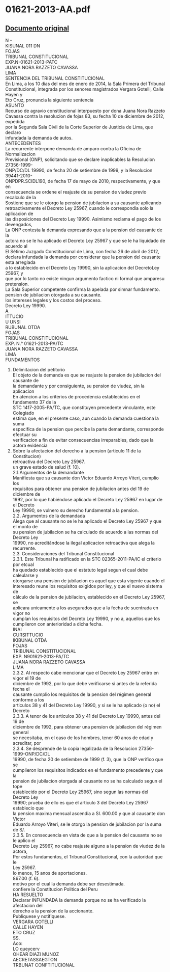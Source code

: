 
01621-2013-AA.pdf
=================
  
[Documento original](https://tc.gob.pe/jurisprudencia/2014/01621-2013-AA.pdf)  
---  
N -  
KISUNAL 011 DN  
FOJAS  
TRIBUNAL CONSTITUCIONAL  
EXP.N-01621-2013-PATC  
JUANA NORA RAZZETO CAVASSA  
LIMA  
SENTENCIA DEL TRIBUNAL CONSTITUCIONAL  
En Lima, a los 10 dias del mes de enero de 2014, la Sala Primera del Tribunal  
Constitucional, integrada por los senores magistrados Vergara Gotelli, Calle Hayen y  
Eto Cruz, pronuncia la siguiente sentencia  
ASUNTO  
Recurso de agravio constitucional interpuesto por dona Juana Nora Razzeto  
Cavassa contra la resolucion de fojas 83, su fecha 10 de diciembre de 2012, expedida  
por la Segunda Sala Civil de la Corte Superior de Justicia de Lima, que declaro  
infundada la demanda de autos.  
ANTECEDENTES  
La recurrente interpone demanda de amparo contra la Oficina de Normalizacion  
Previsional (ONP), solicitando que se declare inaplicables la Resolucion 27356-1999-  
ONP/DC/DL 19990, de fecha 20 de setiembre de 1999, y la Resolucion 39441-2010-  
ONPDPR.SCIDL190, de fecha 17 de mayo de 2010, respectivamente, y que en  
consecuencia se ordene el reajuste de su pension de viudez previo recalculo de la  
Sostiene que se le otorgo la pension de jubilacion a su causante aplicando  
retroactivamente el Decreto Ley 25967, cuando le correspondia solo la aplicacion de  
las disposiciones del Decreto Ley 19990. Asimismo reclama el pago de los devengados,  
La ONP contesta la demanda expresando que a la pension del causante de la  
actora no se le ha aplicado el Decreto Ley 25967 y que se le ha liquidado de acuerdo al  
El Sétimo Juzgado Constitucional de Lima, con fecha 26 de abril de 2012,  
declara infundada la demanda por considerar que la pension del causante esta arreglada  
a lo establecido en el Decreto Ley 19990, sin la aplicacion del DecretoLey 25967, y  
que por lo tanto no existe ningun argumento factico ni formal que amparesu pretension.  
La Sala Superior competente confirma la apelada por simnar fundamento.  
pension de jubilacion otorgada a su causante.  
los intereses legales y los costos del proceso.  
Decreto Ley 19990.  
A  
ITTUCIO  
U UNSI  
RUBUNAL OTDA  
FOJAS  
TRIBUNAL CONSTITUCIONAL  
EXP. N.° 01621-2013-PA/TC  
JUANA NORA RAZZETO CAVASSA  
LIMA  
FUNDAMENTOS  
1. Delimitacion del petitorio  
El objeto de la demanda es que se reajuste la pension de jubilacion del causante de  
la demandante y por consiguiente, su pension de viudez, sin la aplicacion  
En atencion a los criterios de procedencia establecidos en el fundamento 37 de la  
STC 1417-2005-PA/TC, que constituyen precedente vinculante, este Colegiado  
estima que, en el presente caso, aun cuando la demanda cuestiona la suma  
especifica de la pension que percibe la parte demandante, corresponde efectuar su  
verificacion a fin de evitar consecuencias irreparables, dado que la actora evidencia  
2. Sobre la afectacion del derecho a la pension (articulo 11 de la Constitucion)  
retroactiva del Decreto Ley 25967.  
un grave estado de salud (f. 10).  
2.1.Argumentos de la demandante  
Manifiesta que su causante don Victor Eduardo Arroyo Viteri, cumplio los  
requisitos para obtener una pension de jubilacion antes del 19 de diciembre de  
1992, por lo que habiéndose aplicado el Decreto Ley 25967 en lugar de el Decreto  
Ley 19990, se vulnero su derecho fundamental a la pension.  
2.2. Argumentos de la demandada  
Alega que al causante no se le ha aplicado el Decreto Ley 25967 y que el monto de  
su pension de jubilacion se ha calculado de acuerdo a las normas del Decreto Ley  
19990, no acreditândose la ilegal aplicacion retroactiva que alega la recurrente.  
2.3. Consideraciones del Tribunal Constitucional  
2.3.1. Este Tribunal ha ratificado en la STC 02365-2011-PA/IC el criterio por etcual  
ha quedado establecido que el estatuto legal segun el cual debe caleularse y  
otorgarse una pension de jubilacion es aquel que esta vigente cuando el  
interesado reune los requisitos exigidos por ley, y que el nuevo sistema de  
câlculo de la pension de jubilacion, establecido en el Decreto Ley 25967, se  
aplicara unicamente a los asegurados que a la fecha de suentrada en vigor no  
cumplan los requisitos del Decreto Ley 19990, y no a, aquellos que los  
cumplieron con anterioridad a dicha fecha.  
INAI  
CURSITTUCIO  
IKIBUNAL OTDA  
FOJAS  
TRIBUNAL CONSTITUCIONAL  
EXP. N901621-2013-PA/TC  
JUANA NORA RAZZETO CAVASSA  
LIMA  
2.3.2. Al respecto cabe mencionar que el Decreto Ley 25967 entro en vigor el 19 de  
diciembre de 1992, por lo que debe verificarse si antes de la referida fecha el  
causante cumplio los requisitos de la pension del régimen general conforme a los  
articulos 38 y 41 del Decreto Ley 19990, y si se le ha aplicado (o no) el Decreto  
2.3.3. A tenor de los articulos 38 y 41 del Decreto Ley 19990, antes del 19 de  
diciembre de 1992, para obtener una pension de jubilacion del régimen general  
se necesitaba, en el caso de los hombres, tener 60 anos de edad y acreditar, por  
2.3.4. Se desprende de la copia legalizada de la Resolucion 27356-1999-ONP/DC/DL  
19990, de fecha 20 de setiembre de 1999 (f. 3), que la ONP verifico que se  
cumplieron los requisitos indicados en el fundamento precedente y que la  
pension de jubilacion otorgada al causante no se ha calculado segun el tope  
establecido por el Decreto Ley 25967, sino segun las normas del Decreto Ley  
19990; prueba de ello es que el articulo 3 del Decreto Ley 25967 establecio que  
la pension maxima mensual ascendia a SI. 600.00 y que al causante don Victor  
Eduardo Arroyo Viteri, se le otorgo la pension de jubilacion por la suma de S/.  
2.3.5. En consecuencia en vista de que a la pension del causante no se le aplico el  
Decreto Ley 25967, no cabe reajuste alguno a la pension de viudez de la actora,  
Por estos fundamentos, el Tribunal Constitucional, con la autoridad que le  
Ley 25967.  
lo menos, 15 anos de aportaciones.  
867.00 (f. 6).  
motivo por el cual la demanda debe ser desestimada.  
confiere la Constitucion Politica del Peru  
HA RESUELTO  
Declarar INFUNDADA la demanda porque no se ha verificado la afectacion del  
derecho a la pension de la accionante.  
Publiquese y notifiquese.  
VERGARA GOTELLI  
CALLE HAYEN  
ETO CRUZ  
SS.  
Aco:  
LO queycerv  
OHEAR DIAZI MUNOZ  
AECRETASSAEGTON  
TRBUNAT CONFTITUCIONAL